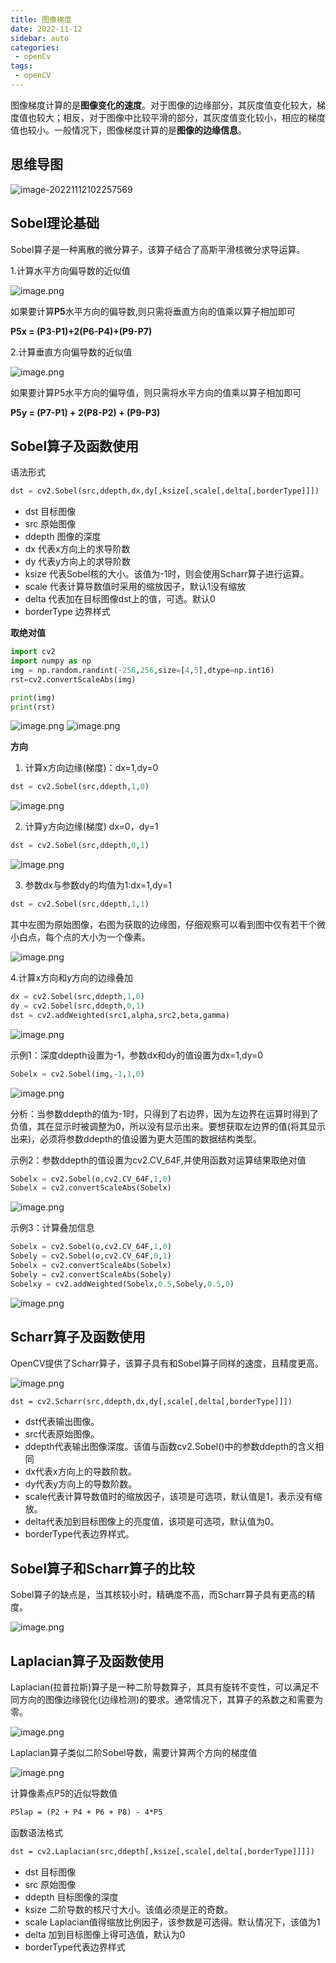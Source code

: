 ```yaml
---
title: 图像梯度
date: 2022-11-12
sidebar: auto
categories:
 - openCv
tags:
 - openCV
---
```


图像梯度计算的是**图像变化的速度**。对于图像的边缘部分，其灰度值变化较大，梯度值也较大；相反，对于图像中比较平滑的部分，其灰度值变化较小，相应的梯度值也较小。一般情况下，图像梯度计算的是**图像的边缘信息**。

## 思维导图

![image-20221112102257569](./assets/image-20221112102257569.png)



## Sobel理论基础

Sobel算子是一种离散的微分算子，该算子结合了高斯平滑核微分求导运算。

1.计算水平方向偏导数的近似值

![image.png](./assets/image-20220628203556-f8y8owu.png)

如果要计算**P5**水平方向的偏导数,则只需将垂直方向的值乘以算子相加即可

**P5x = (P3-P1)+2(P6-P4)+(P9-P7)**

2.计算垂直方向偏导数的近似值

![image.png](./assets/image-20220628204022-efgonpg.png)

如果要计算P5水平方向的偏导值，则只需将水平方向的值乘以算子相加即可

**P5y = (P7-P1) + 2(P8-P2) + (P9-P3)**

## Sobel算子及函数使用

语法形式

```py
dst = cv2.Sobel(src,ddepth,dx,dy[,ksize[,scale[,delta[,borderType]]])
```

* dst 目标图像
* src 原始图像
* ddepth 图像的深度
* dx 代表x方向上的求导阶数
* dy 代表y方向上的求导阶数
* ksize 代表Sobel核的大小。该值为-1时，则会使用Scharr算子进行运算。
* scale 代表计算导数值时采用的缩放因子，默认1没有缩放
* delta 代表加在目标图像dst上的值，可选。默认0
* borderType 边界样式

**取绝对值**

```py
import cv2
import numpy as np
img = np.random.randint(-256,256,size=[4,5],dtype=np.int16)
rst=cv2.convertScaleAbs(img)

print(img)
print(rst)
```

![image.png](./assets/image-20220628211137-a99drsv.png) ![image.png](./assets/image-20220628211204-ck9suc7.png)

**方向**

1. 计算x方向边缘(梯度)：dx=1,dy=0

```py
dst = cv2.Sobel(src,ddepth,1,0)
```

![image.png](./assets/image-20220628211516-1fc1jk2.png)

2. 计算y方向边缘(梯度) dx=0，dy=1

```py
dst = cv2.Sobel(src,ddepth,0,1)
```

![image.png](./assets/image-20220628211845-fvddywl.png)

3. 参数dx与参数dy的均值为1:dx=1,dy=1

```py
dst = cv2.Sobel(src,ddepth,1,1)
```

其中左图为原始图像，右图为获取的边缘图，仔细观察可以看到图中仅有若干个微小白点，每个点的大小为一个像素。

![image.png](./assets/image-20220628212132-3hgl0g4.png)

4.计算x方向和y方向的边缘叠加

```py
dx = cv2.Sobel(src,ddepth,1,0)
dy = cv2.Sobel(src,ddepth,0,1)
dst = cv2.addWeighted(src1,alpha,src2,beta,gamma)
```

![image.png](./assets/image-20220628212353-j235k4u.png)

示例1：深度ddepth设置为-1，参数dx和dy的值设置为dx=1,dy=0

```py
Sobelx = cv2.Sobel(img,-1,1,0)
```

![image.png](./assets/image-20220628213039-olp98kn.png)

分析：当参数ddepth的值为-1时，只得到了右边界，因为左边界在运算时得到了负值，其在显示时被调整为0，所以没有显示出来。要想获取左边界的值(将其显示出来)，必须将参数ddepth的值设置为更大范围的数据结构类型。

示例2：参数ddepth的值设置为cv2.CV_64F,并使用函数对运算结果取绝对值

```py
Sobelx = cv2.Sobel(o,cv2.CV_64F,1,0)
Sobelx = cv2.convertScaleAbs(Sobelx)
```

![image.png](./assets/image-20220628213750-qv55cx5.png)

示例3：计算叠加信息

```py
Sobelx = cv2.Sobel(o,cv2.CV_64F,1,0)
Sobely = cv2.Sobel(o,cv2.CV_64F,0,1)
Sobelx = cv2.convertScaleAbs(Sobelx)
Sobely = cv2.convertScaleAbs(Sobely)
Sobelxy = cv2.addWeighted(Sobelx,0.5,Sobely,0.5,0)
```

![image.png](./assets/image-20220628214114-o9u4pln.png)

## Scharr算子及函数使用

OpenCV提供了Scharr算子，该算子具有和Sobel算子同样的速度，且精度更高。

![image.png](./assets/image-20220628214438-6ck40c0.png)

```1
dst = cv2.Scharr(src,ddepth,dx,dy[,scale[,delta[,borderType]]])
```

* dst代表输出图像。
* src代表原始图像。
* ddepth代表输出图像深度。该值与函数cv2.Sobel()中的参数ddepth的含义相同
* dx代表x方向上的导数阶数。
* dy代表y方向上的导数阶数。
* scale代表计算导数值时的缩放因子，该项是可选项，默认值是1，表示没有缩放。
* delta代表加到目标图像上的亮度值，该项是可选项，默认值为0。
* borderType代表边界样式。

## Sobel算子和Scharr算子的比较

Sobel算子的缺点是，当其核较小时，精确度不高，而Scharr算子具有更高的精度。

![image.png](./assets/image-20220628214647-mhku9by.png)

## Laplacian算子及函数使用

Laplacian(拉普拉斯)算子是一种二阶导数算子，其具有旋转不变性，可以满足不同方向的图像边缘锐化(边缘检测)的要求。通常情况下，其算子的系数之和需要为零。

![image.png](./assets/image-20220628215145-64j0a22.png)

Laplacian算子类似二阶Sobel导数，需要计算两个方向的梯度值

![image.png](./assets/image-20220628215806-80hmn5v.png)

计算像素点P5的近似导数值

```1
P5lap = (P2 + P4 + P6 + P8) - 4*P5
```

函数语法格式

```1
dst = cv2.Laplacian(src,ddepth[,ksize[,scale[,delta[,borderType]]]])
```

* dst 目标图像
* src 原始图像
* ddepth 目标图像的深度
* ksize 二阶导数的核尺寸大小。该值必须是正的奇数。
* scale Laplacian值得缩放比例因子，该参数是可选得。默认情况下，该值为1
* delta 加到目标图像上得可选值，默认为0
* borderType代表边界样式
